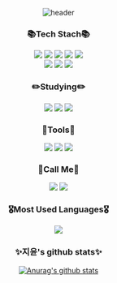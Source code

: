 <div align=center>
 
 ![header](https://capsule-render.vercel.app/api?type=Cylinder&color=auto&text=♥WELCOME♥&fontSize=30&fontColor=ffffff)
 
 <h3> 📚Tech Stach📚 </h3>
  <img src="https://img.shields.io/badge/HTML5-E34F26?style=for-the-badge&logo=HTML5&logoColor=white">
   <img src="https://img.shields.io/badge/JavaScript-F7DF1E?style=for-the-badge&logo=JavaScript&logoColor=white"/>
   <img src="https://img.shields.io/badge/CSS3-1572B6?style=for-the-badge&logo=CSS3&logoColor=white">
  <img src="https://img.shields.io/badge/React-61DAFB?style=for-the-badge&logo=React&logoColor=white"/>
 <img src="https://img.shields.io/badge/MySQL-4479A1?style=for-the-badge&logo=MySQL&logoColor=white"><br/>
   <img src="https://img.shields.io/badge/Python-3776AB?style=for-the-badge&logo=Python&logoColor=white">
   <img src="https://img.shields.io/badge/java-007396?style=for-the-badge&logo=java&logoColor=white">
    <img src="https://img.shields.io/badge/Bootstrap-7952B3?style=for-the-badge&logo=Bootstrap&logoColor=white">


 
 <h3>✏️Studying✏️</h3>
   <img src="https://img.shields.io/badge/Flutter-02569B?style=for-the-badge&logo=Flutter&logoColor=white"/>
   <img src="https://img.shields.io/badge/React-61DAFB?style=for-the-badge&logo=React&logoColor=white"/>
    <img src="https://img.shields.io/badge/Spring-6DB33F?style=for-the-badge&logo=Spring&logoColor=white"/>


  <h3> 🔧Tools🔧 </h3>
 <img src="https://img.shields.io/badge/Eclipse%20IDE-2C2255.svg?&style=for-the-badge&logo=Eclipse%20IDE&logoColor=white"/>
<img src="https://img.shields.io/badge/Visual%20Studio%20Code-007ACC.svg?&style=for-the-badge&logo=Visual%20Studio%20Code&logoColor=white"/>
<img src="https://img.shields.io/badge/Android%20Studio-3DDC84.svg?&style=for-the-badge&logo=Android%20Studio&logoColor=white"/>
 
 <h3>💌Call Me💌</h3>
 <a href="https://www.instagram.com/j___y______/" target="_blank"><img src="https://img.shields.io/badge/Instagram-E4405F?style=for-the-badge&logo=Instagram&logoColor=ffffff"/></a>
  <a href="https://mail.naver.com/v2/new" target="_blank"><img src="https://img.shields.io/badge/Naver-03C75A?style=for-the-badge&logo=Naver&logoColor=ffffff"/></a>

 
 <h3>🎖️Most Used Languages🎖️</h3>
 <img src="https://github-readme-stats.vercel.app/api/top-langs/?username=hijiyun&layout=compact"/>
 
<h3>✨지윤's github stats✨</h3>
 
[![Anurag's github stats](https://github-readme-stats.vercel.app/api?username=hijiyun)](https://github.com/hijiyun/github-readme-stats)
 
 
  </div>
